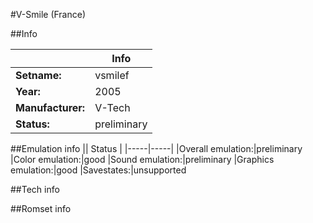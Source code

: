#V-Smile (France)

##Info

||Info|
|-----|-----|
|**Setname:**|vsmilef
|**Year:**|2005
|**Manufacturer:**|V-Tech
|**Status:**|preliminary

##Emulation info
|| Status |
|-----|-----|
|Overall emulation:|preliminary
|Color emulation:|good
|Sound emulation:|preliminary
|Graphics emulation:|good
|Savestates:|unsupported

##Tech info

##Romset info

<!--- START OF EDITED COMMENT DO NOT TOUCH TEXT ABOVE-->
